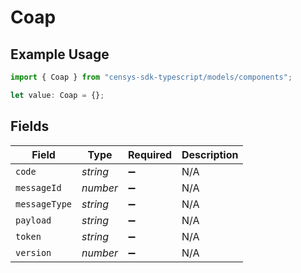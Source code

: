 # Coap

## Example Usage

```typescript
import { Coap } from "censys-sdk-typescript/models/components";

let value: Coap = {};
```

## Fields

| Field              | Type               | Required           | Description        |
| ------------------ | ------------------ | ------------------ | ------------------ |
| `code`             | *string*           | :heavy_minus_sign: | N/A                |
| `messageId`        | *number*           | :heavy_minus_sign: | N/A                |
| `messageType`      | *string*           | :heavy_minus_sign: | N/A                |
| `payload`          | *string*           | :heavy_minus_sign: | N/A                |
| `token`            | *string*           | :heavy_minus_sign: | N/A                |
| `version`          | *number*           | :heavy_minus_sign: | N/A                |